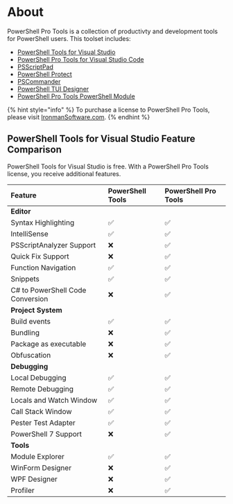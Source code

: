 # About

PowerShell Pro Tools is a collection of productivty and development tools for PowerShell users. This toolset includes:

- [PowerShell Tools for Visual Studio](https://docs.poshtools.com/powershell-pro-tools-documentation/visual-studio)
- [PowerShell Pro Tools for Visual Studio Code](https://docs.poshtools.com/powershell-pro-tools-documentation/visual-studio-code)
- [PSScriptPad](https://docs.poshtools.com/powershell-pro-tools-documentation/psscriptpad)
- [PowerShell Protect](https://docs.poshtools.com/powershell-pro-tools-documentation/powershell-protect)
- [PSCommander](https://docs.poshtools.com/powershell-pro-tools-documentation/pscommander)
- [PowerShell TUI Designer](https://docs.poshtools.com/powershell-pro-tools-documentation/tui-designer)
- [PowerShell Pro Tools PowerShell Module](https://docs.poshtools.com/powershell-pro-tools-documentation/powershell-module)

{% hint style="info" %}
To purchase a license to PowerShell Pro Tools, please visit [IronmanSoftware.com](https://www.ironmansoftware.com/pricing/powershell-pro-tools).
{% endhint %}

## PowerShell Tools for Visual Studio Feature Comparison

PowerShell Tools for Visual Studio is free. With a PowerShell Pro Tools license, you receive additional features. 

| Feature | PowerShell Tools | PowerShell Pro Tools |
| :--- | :--- | :--- |
| **Editor** |   |   |
| Syntax Highlighting |  ✅ |  ✅ |
| IntelliSense |  ✅ |  ✅ |
| PSScriptAnalyzer Support |  ❌ |  ✅ |
| Quick Fix Support |  ❌ |  ✅ |
| Function Navigation |  ✅ |  ✅ |
| Snippets |  ✅ |  ✅  |
| C\# to PowerShell Code Conversion |  ❌ |  ✅ |
| **Project System** |  |  |
| Build events |  ✅ |  ✅ |
| Bundling |  ❌ |  ✅ |
| Package as executable |  ❌ |  ✅ |
| Obfuscation |  ❌ |  ✅ |
| **Debugging** |   |  |
| Local Debugging |  ✅ |  ✅ |
| Remote Debugging |  ✅ |  ✅ |
| Locals and Watch Window |  ✅ |  ✅ |
| Call Stack Window |  ✅ |  ✅ |
| Pester Test Adapter |  ✅ |  ✅ |
| PowerShell 7 Support |  ❌ |  ✅ |
| **Tools** |  |  |
| Module Explorer |  ✅ |  ✅ |
| WinForm Designer |  ❌ |  ✅ |
| WPF Designer |  ❌ |  ✅ |
| Profiler |  ❌ |  ✅ |



